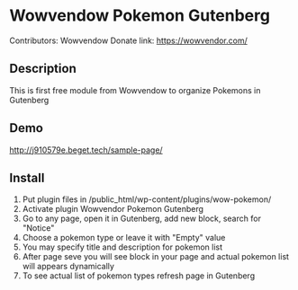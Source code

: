 # Wowvendow Pokemon Gutenberg
Contributors: Wowvendow
Donate link: https://wowvendor.com/

## Description
This is first free module from Wowvendow  to organize Pokemons in Gutenberg

## Demo
http://j910579e.beget.tech/sample-page/

## Install
1. Put plugin files in /public_html/wp-content/plugins/wow-pokemon/
2. Activate plugin Wowvendor Pokemon Gutenberg
3. Go to any page, open it in Gutenberg, add new block, search for "Notice"
4. Choose a pokemon type or leave it with "Empty" value
5. You may specify title and description for pokemon list
6. After page seve you will see block in your page and actual pokemon list will appears dynamically
7. To see actual list of pokemon types refresh page in Gutenberg